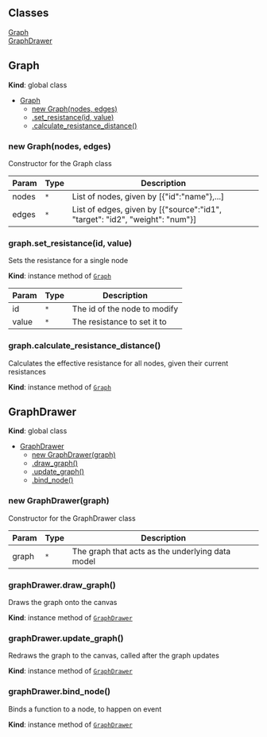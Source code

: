 ## Classes

<dl>
<dt><a href="#Graph">Graph</a></dt>
<dd></dd>
<dt><a href="#GraphDrawer">GraphDrawer</a></dt>
<dd></dd>
</dl>

<a name="Graph"></a>

## Graph
**Kind**: global class  

* [Graph](#Graph)
    * [new Graph(nodes, edges)](#new_Graph_new)
    * [.set_resistance(id, value)](#Graph+set_resistance)
    * [.calculate_resistance_distance()](#Graph+calculate_resistance_distance)

<a name="new_Graph_new"></a>

### new Graph(nodes, edges)
Constructor for the Graph class


| Param | Type | Description |
| --- | --- | --- |
| nodes | <code>\*</code> | List of nodes, given by [{"id":"name"},...] |
| edges | <code>\*</code> | List of edges, given by [{"source":"id1", "target": "id2", "weight": "num"}] |

<a name="Graph+set_resistance"></a>

### graph.set\_resistance(id, value)
Sets the resistance for a single node

**Kind**: instance method of [<code>Graph</code>](#Graph)  

| Param | Type | Description |
| --- | --- | --- |
| id | <code>\*</code> | The id of the node to modify |
| value | <code>\*</code> | The resistance to set it to |

<a name="Graph+calculate_resistance_distance"></a>

### graph.calculate\_resistance\_distance()
Calculates the effective resistance for all nodes, given their current resistances

**Kind**: instance method of [<code>Graph</code>](#Graph)  
<a name="GraphDrawer"></a>

## GraphDrawer
**Kind**: global class  

* [GraphDrawer](#GraphDrawer)
    * [new GraphDrawer(graph)](#new_GraphDrawer_new)
    * [.draw_graph()](#GraphDrawer+draw_graph)
    * [.update_graph()](#GraphDrawer+update_graph)
    * [.bind_node()](#GraphDrawer+bind_node)

<a name="new_GraphDrawer_new"></a>

### new GraphDrawer(graph)
Constructor for the GraphDrawer class


| Param | Type | Description |
| --- | --- | --- |
| graph | <code>\*</code> | The graph that acts as the underlying data model |

<a name="GraphDrawer+draw_graph"></a>

### graphDrawer.draw\_graph()
Draws the graph onto the canvas

**Kind**: instance method of [<code>GraphDrawer</code>](#GraphDrawer)  
<a name="GraphDrawer+update_graph"></a>

### graphDrawer.update\_graph()
Redraws the graph to the canvas, called after the graph updates

**Kind**: instance method of [<code>GraphDrawer</code>](#GraphDrawer)  
<a name="GraphDrawer+bind_node"></a>

### graphDrawer.bind\_node()
Binds a function to a node, to happen on event

**Kind**: instance method of [<code>GraphDrawer</code>](#GraphDrawer)  
